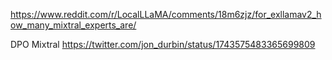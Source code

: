https://www.reddit.com/r/LocalLLaMA/comments/18m6zjz/for_exllamav2_how_many_mixtral_experts_are/

DPO Mixtral
https://twitter.com/jon_durbin/status/1743575483365699809